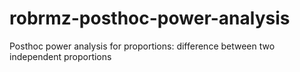 # robrmz-posthoc-power-analysis
Posthoc power analysis for proportions: difference between two independent proportions
